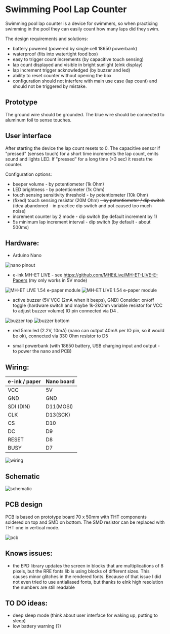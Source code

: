 # Swimming Pool Lap Counter

Swimming pool lap counter is a device for swimmers, so when practicing swimming in the pool they can easily count how many laps did they swim. 

The design requirements and solutions:
- battery powered  (powered by single cell 18650 powerbank)
- waterproof (fits into watertight food box)
- easy to trigger count increments (by capacitive touch sensing)
- lap count displayed and visible in bright sunlight (eInk display)
- lap increment trigger acknowledged (by buzzer and led)
- ability to reset counter without opening the box
- configuration should not interfere with main use case (lap count) and should not be triggered by mistake.

## Prototype

The ground wire should be grounded.
The blue wire should be connected to aluminum foil to sense touches.

## User interface

After starting the device the lap count resets to 0.
The capacitive sensor if "pressed" (senses touch) for a short time increments the lap count, emits sound and lights LED.
If "pressed" for a long time (>3 sec) it resets the counter.

Configuration options:
- beeper volume - by potentiometer (1k Ohm)
- LED brightness - by potentiometer (1k Ohm)
- touch sensing sensitivity threshold - by potentiometer (10k Ohm)
- (fixed) touch sensing resistor (20M Ohm) ~~- by potentiometer / dip switch~~ (idea abandoned - in practice dip switch and pot caused too much noise)
- increment counter by 2 mode - dip switch (by default increment by 1)
- 5s minimum lap increment interval - dip switch (by default - about 500ms)

## Hardware:
- Arduino Nano

![nano pinout](docs/nano_pinout.png "nano pinout")

- e-ink MH-ET LIVE - see https://github.com/MHEtLive/MH-ET-LIVE-E-Papers 
(my only works in 5V mode)

![MH-ET LIVE 1.54 e-paper module](docs/mh-et-black_white.png "MH-ET LIVE 1.54 e-paper module")
![MH-ET LIVE 1.54 e-paper module](docs/mh-et-back.png "MH-ET LIVE 1.54 e-paper module")

- active buzzer (5V VCC (2mA when it beeps), GND)
 Consider: on/off toggle (hardware switch and maybe 1k-2kOhm variable resistor for VCC to adjust buzzer volume)
 IO pin connected via D4 .

![buzzer top](docs/buzzer1.png "buzzer top")
![buzzer bottom](docs/buzzer2.png "buzzer bottom")

 - red 5mm led (2.2V, 10mA) (nano can output 40mA per IO pin, so it would be ok), connected via 330 Ohm resistor to D5

 - small powerbank (with 18650 battery, USB charging input and output - to power the nano and PCB)

## Wiring:

| e-ink / paper | Nano board |
|---------------|------------|
| VCC           | 5V         |
| GND           | GND        |
| SDI (DIN)     | D11(MOSI)  |
| CLK           | D13(SCK)   |
| CS            | D10        |
| DC            | D9         |
| RESET         | D8         |
| BUSY          | D7         |

![wiring](docs/guide-wiring-eink-epaper-module-schematics-diagram-14core-768x633.jpg "wiring")

## Schematic

![schematic](docs/lapcounter_schem.png "schematic")

## PCB design

PCB is based on prototype board 70 x 50mm with THT components soldered on top and SMD on bottom. 
The SMD resistor can be replaced with THT one in vertical mode.

![pcb](docs/lapcounter_pcb-top.png "pcb")


## Knows issues:
- the EPD library updates the screen in blocks that are multiplications of 8 pixels, but the RRE fonts lib is using blocks of different sizes. This causes minor glitches in the rendered fonts. Because of that issue I did not even tried to use antialiased fonts, but thanks to eInk high resolution the numbers are still readable

## TO DO ideas:
- deep sleep mode (think about user interface for waking up, putting to sleep)
- low battery warning (?)